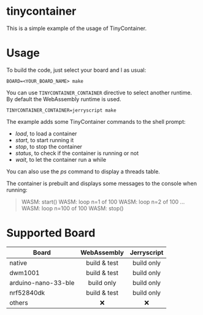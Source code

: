tinycontainer
=============

This is a simple example of the usage of TinyContainer.

Usage
=====

To build the code, just select your board and l as usual:

```
BOARD=<YOUR_BOARD_NAME> make
```

You can use ```TINYCONTAINER_CONTAINER``` directive to select another runtime. By default the WebAssembly runtime is used.

```
TINYCONTAINER_CONTAINER=jerryscript make
```

The example adds some TinyContainer commands to the shell prompt:

* _load_, to load a container
* _start_, to start running it
* _stop_, to stop the container
* _status_, to check if the container is running or not
* _wait_, to let the container run a while

You can also use the _ps_ command to display a threads table.

The container is prebuilt and displays some messages to the console when running:

> WASM: start()
> WASM: loop n=1 of 100
> WASM: loop n=2 of 100
> ...
> WASM: loop n=100 of 100
> WASM: stop()

Supported Board
===============

| Board               | WebAssembly  | Jerryscript  |
|---------------------|:------------:|:------------:|
| native              | build & test | build only   |
| dwm1001             | build & test | build only   |
| arduino-nano-33-ble | build only   | build only   |
| nrf52840dk          | build & test | build only   |
| others              | :x:          | :x:          |



